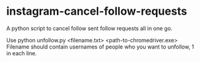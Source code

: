 # instagram-cancel-follow-requests
A python script to cancel follow sent follow requests all in one go.

Use python unfollow.py <filename.txt> <your-insta-username> <your-insta-password> <path-to-chromedriver.exe>
Filename should contain usernames of people who you want to unfollow, 1 in each line.
